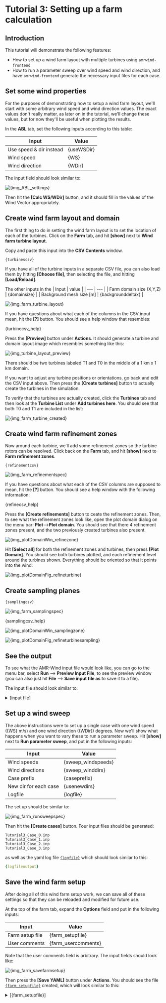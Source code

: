 
# Tutorial 3: Setting up a farm calculation

<!-- NOTE: Edit the template tutorial3gui_template.md file instead!
The actual markdown file is generated by
make_tutorial3_gui_markdownimages.py -->

<!-- Variables within braces (between {{ and }}) will be replaced
by the python script make_tutorial3_gui_markdownimages.py -->

## Introduction

This tutorial will demonstrate the following features: 
- How to set up a wind farm layout with multiple turbines using
  `amrwind-frontend`.
- How to run a parameter sweep over wind speed and wind direction, and
  have `amrwind-frontend` generate the necessary input files for each
  case.

## Set some wind properties

For the purposes of demonstrating how to setup a wind farm layout,
we'll start with some arbitrary wind speed and wind direction values.
The exact values don't really matter, as later on in the tutorial,
we'll change these values, but for now they'll be useful when plotting
the results.

In the **ABL** tab, set the following inputs according to this table:

| Input                   | Value      |
| ---                     | ---        |
| Use speed & dir instead | {useWSDir} |
| Wind speed              | {WS}       |
| Wind direction          | {WDir}     |

The input field should look similar to:  

![{img_ABL_settings}]({img_ABL_settings})

Then hit the **[Calc WS/WDir]** button, and it should fill in the
values of the Wind Vector appropriately.

## Create wind farm layout and domain

The first thing to do in setting the wind farm layout is to set the
location of each of the turbines. Click on the **Farm** tab, and hit
**[show]** next to **Wind farm turbine layout**.

Copy and paste this input into the **CSV Contents** window.
```
{turbinescsv}
```

If you have all of the turbine inputs in a separate CSV file, you can
also load them by hitting **[Choose file]**, then selecting the file,
and hitting **[Load/Reload]**.

The other inputs in the
| Input                    | value              |
| ---                      | ---                |
| Farm domain size (X,Y,Z) | {domainsize}       |
| Background mesh size [m] | {backgrounddeltax} |

![{img_farm_turbine_layout}]({img_farm_turbine_layout})

If you have questions about what each of the columns in the CSV input
mean, hit the **[?]** button.  You should see a help window that
resembles:

{turbinecsv_help}

Press the **[Preview]** button under **Actions**.  It should generate
a turbine and domain layout image which resembles something like this:  

![{img_turbine_layout_preview}]({img_turbine_layout_preview})

There should be two turbines labeled T1 and T0 in the middle of a 1 km
x 1 km domain.

If you want to adjust any turbine positions or orientations, go back
and edit the CSV input above.  Then press the **[Create turbines]**
button to actually create the turbines in the simulation.

To verify that the turbines are actually created, click the
**Turbines** tab and then look at the **Turbine List** under **Add
turbines here**.  You should see that both T0 and T1 are included in
the list:

![{img_farm_turbine_created}]({img_farm_turbine_created})


## Create wind farm refinement zones  

Now around each turbine, we'll add some refinement zones so the
turbine rotors can be resolved.  Click back on the **Farm** tab, and
hit **[show]** next to **Farm refinement zones**.

```
{refinementcsv}
```

![{img_farm_refinementspec}]({img_farm_refinementspec})

If you have questions about what each of the CSV columns are supposed
to mean, hit the **[?]** button.  You should see a help window with
the following information:

{refinecsv_help}

Press the **[Create refinements]** button to ceate the refinement
zones.  Then, to see what the refinement zones look like, open the
plot domain dialog on the menu bar: **Plot**-->**Plot domain**.  You
should see that there 4 refinement zones present, and the two
previously created turbines also present.  

![{img_plotDomainWin_refinezone}]({img_plotDomainWin_refinezone})

Hit **[Select all]** for both the refinement zones and turbines, then
press **[Plot Domain]**.  You should see both turbines plotted, and
each refinement level around the turbines shown.  Everything should be
oriented so that it points into the wind:

![{img_plotDomainFig_refineturbine}]({img_plotDomainFig_refineturbine})

## Create sampling planes

```
{samplingcsv}
```

![{img_farm_samplingspec}]({img_farm_samplingspec})

{samplingcsv_help}

![{img_plotDomainWin_samplingzone}]({img_plotDomainWin_samplingzone})

![{img_plotDomainFig_refineturbinesampling}]({img_plotDomainFig_refineturbinesampling})

## See the output 

To see what the AMR-Wind input file would look like, you can go to the
menu bar, select **Run** --> **Preview Input File**, to see the
preview window (you can also just hit **File** --> **Save input file
as** to save it to a file).

The input file should look similar to:  
<details>
  <summary>[input file]</summary>
<pre>
{amrwindinput1}
</pre>
</details>

## Set up a wind sweep

The above instructions were to set up a single case with one wind
speed ({WS} m/s) and one wind direction ({WDir}) degrees.  Now we'll
show what happens when you want to vary these to run a parameter
sweep.  Hit **[show]** next to **Run parameter sweep**, and put in the
following inputs:

| Input                 | Value              |
| ---                   | ---                |
| Wind speeds           | {sweep_windspeeds} |
| Wind directions       | {sweep_winddirs}   |
| Case prefix           | {caseprefix}       |
| New dir for each case | {usenewdirs}       |
| Logfile               | {logfile}          |

The set up should be similar to: 

![{img_farm_runsweepspec}]({img_farm_runsweepspec})

Then hit the **[Create cases]** button.  Four input files should be generated:
```
Tutorial3_Case_0.inp
Tutorial3_Case_1.inp
Tutorial3_Case_2.inp
Tutorial3_Case_3.inp
```
as well as the yaml log file [`{logfile}`]({logfile}) which should look similar to this:  

```yaml
{logfileoutput}
```

## Save the wind farm setup

After doing all of this wind farm setup work, we can save all of these
settings so that they can be reloaded and modified for future use.

At the top of the farm tab, expand the **Options** field and put in
the following inputs:

| Input           | Value               |
|-----------------|---------------------|
| Farm setup file | {farm_setupfile}    |
| User comments   | {farm_usercomments} |

Note that the user comments field is arbitrary.  The input fields
should look like:

![{img_farm_savefarmsetup}]({img_farm_savefarmsetup})

Then press the **[Save YAML]** button under **Actions**.  You should
see the file [`{farm_setupfile}`]({farm_setupfile}) created, which
will look similar to this:

<details>
  <summary>[{farm_setupfile}]</summary>
<pre>
{farm_setupfile_output}
</pre>
</details>
